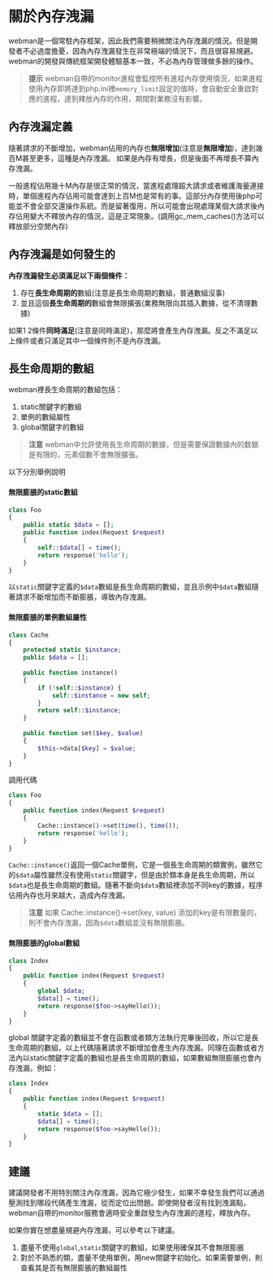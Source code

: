 # 關於內存洩漏
webman是一個常駐內存框架，因此我們需要稍微關注內存洩漏的情況。但是開發者不必過度擔憂，因為內存洩漏發生在非常極端的情況下，而且很容易規避。webman的開發與傳統框架開發體驗基本一致，不必為內存管理做多餘的操作。

> **提示**
> webman自帶的monitor進程會監控所有進程內存使用情況，如果進程使用內存即將達到php.ini裡`memory_limit`設定的值時，會自動安全重啟對應的進程，達到釋放內存的作用，期間對業務沒有影響。

## 內存洩漏定義
隨著請求的不斷增加，webman佔用的內存也**無限增加**(注意是**無限增加**)，達到幾百M甚至更多，這種是內存洩漏。
如果是內存有增長，但是後面不再增長不算內存洩漏。

一般進程佔用幾十M內存是很正常的情況，當進程處理超大請求或者維護海量連接時，單個進程內存佔用可能會達到上百M也是常有的事。這部分內存使用後php可能並不會全部交還操作系統。而是留著復用，所以可能會出現處理某個大請求後內存佔用變大不釋放內存的情況，這是正常現象。(調用gc_mem_caches()方法可以釋放部分空閒內存)


## 內存洩漏是如何發生的
**內存洩漏發生必須滿足以下兩個條件：**
1. 存在**長生命周期的**數組(注意是長生命周期的數組，普通數組沒事)
2. 並且這個**長生命周期的**數組會無限擴張(業務無限向其插入數據，從不清理數據)

如果1 2條件**同時滿足**(注意是同時滿足)，那麼將會產生內存洩漏。反之不滿足以上條件或者只滿足其中一個條件則不是內存洩漏。


## 長生命周期的數組

webman裡長生命周期的數組包括：
1. static關鍵字的數組
2. 單例的數組屬性
3. global關鍵字的數組


> **注意**
> webman中允許使用長生命周期的數據，但是需要保證數據內的数据是有限的，元素個數不會無限擴張。

以下分別舉例說明

#### 無限膨脹的static數組
```php
class Foo
{
    public static $data = [];
    public function index(Request $request)
    {
        self::$data[] = time();
        return response('hello');
    }
}
```

以`static`關鍵字定義的`$data`數組是長生命周期的數組，並且示例中`$data`數組隨著請求不斷增加而不斷膨脹，導致內存洩漏。

#### 無限膨脹的單例數組屬性
```php
class Cache
{
    protected static $instance;
    public $data = [];
    
    public function instance()
    {
        if (!self::$instance) {
            self::$instance = new self;
        }
        return self::$instance;
    }
    
    public function set($key, $value)
    {
        $this->data[$key] = $value;
    }
}
```

調用代碼
```php
class Foo
{
    public function index(Request $request)
    {
        Cache::instance()->set(time(), time());
        return response('hello');
    }
}
```

`Cache::instance()`返回一個Cache單例，它是一個長生命周期的類實例，雖然它的`$data`屬性雖然沒有使用`static`關鍵字，但是由於類本身是長生命周期，所以`$data`也是長生命周期的數組。隨著不斷向`$data`數組裡添加不同key的數據，程序佔用內存也月來越大，造成內存洩漏。

> **注意**
> 如果 Cache::instance()->set(key, value) 添加的key是有限數量的，則不會內存洩漏，因為`$data`數組並沒有無限膨脹。

#### 無限膨脹的global數組
```php
class Index
{
    public function index(Request $request)
    {
        global $data;
        $data[] = time();
        return response($foo->sayHello());
    }
}
```
global 關鍵字定義的數組並不會在函數或者類方法執行完畢後回收，所以它是長生命周期的數組，以上代碼隨著請求不斷增加會產生內存洩漏。同理在函數或者方法內以static關鍵字定義的數組也是長生命周期的數組，如果數組無限膨脹也會內存洩漏，例如：
```php
class Index
{
    public function index(Request $request)
    {
        static $data = [];
        $data[] = time();
        return response($foo->sayHello());
    }
}
```


## 建議
建議開發者不用特別關注內存洩漏，因為它極少發生，如果不幸發生我們可以通過壓測找到哪段代碼產生洩漏，從而定位出問題。即使開發者沒有找到洩漏點，webman自帶的monitor服務會適時安全重啟發生內存洩漏的進程，釋放內存。

如果你實在想盡量規避內存洩漏，可以參考以下建議。
1. 盡量不使用`global`,`static`關鍵字的數組，如果使用確保其不會無限膨脹
2. 對於不熟悉的類，盡量不使用單例，用new關鍵字初始化。如果需要單例，則查看其是否有無限膨脹的數組屬性
